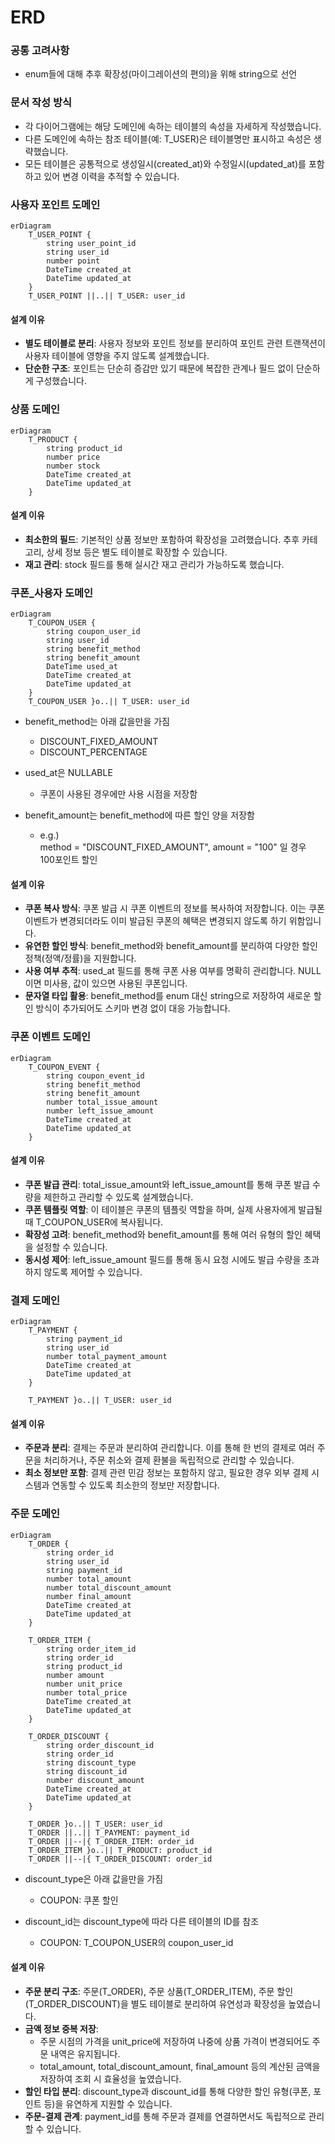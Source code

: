 # ERD
### 공통 고려사항
* enum들에 대해 추후 확장성(마이그레이션의 편의)을 위해 string으로 선언

### 문서 작성 방식
* 각 다이어그램에는 해당 도메인에 속하는 테이블의 속성을 자세하게 작성했습니다.
* 다른 도메인에 속하는 참조 테이블(예: T_USER)은 테이블명만 표시하고 속성은 생략했습니다.
* 모든 테이블은 공통적으로 생성일시(created_at)와 수정일시(updated_at)를 포함하고 있어 변경 이력을 추적할 수 있습니다.

### 사용자 포인트 도메인
```mermaid
erDiagram
    T_USER_POINT {
        string user_point_id
        string user_id
        number point
        DateTime created_at
        DateTime updated_at
    }
    T_USER_POINT ||..|| T_USER: user_id 
```

#### 설계 이유
* **별도 테이블로 분리**: 사용자 정보와 포인트 정보를 분리하여 포인트 관련 트랜잭션이 사용자 테이블에 영향을 주지 않도록 설계했습니다.
* **단순한 구조**: 포인트는 단순히 증감만 있기 때문에 복잡한 관계나 필드 없이 단순하게 구성했습니다.

### 상품 도메인
```mermaid
erDiagram
    T_PRODUCT {
        string product_id
        number price
        number stock 
        DateTime created_at
        DateTime updated_at
    }
```

#### 설계 이유
* **최소한의 필드**: 기본적인 상품 정보만 포함하여 확장성을 고려했습니다. 추후 카테고리, 상세 정보 등은 별도 테이블로 확장할 수 있습니다.
* **재고 관리**: stock 필드를 통해 실시간 재고 관리가 가능하도록 했습니다.

### 쿠폰_사용자 도메인
```mermaid
erDiagram
    T_COUPON_USER {
        string coupon_user_id
        string user_id
        string benefit_method 
        string benefit_amount
        DateTime used_at
        DateTime created_at
        DateTime updated_at
    }
    T_COUPON_USER }o..|| T_USER: user_id 
```
* benefit_method는 아래 값을만을 가짐 
    * DISCOUNT_FIXED_AMOUNT
    * DISCOUNT_PERCENTAGE
* used_at은 NULLABLE 
    * 쿠폰이 사용된 경우에만 사용 시점을 저장함 

* benefit_amount는 benefit_method에 따른 할인 양을 저장함
    * e.g.) <br>
    method = "DISCOUNT_FIXED_AMOUNT", amount = "100" 일 경우<br>
    100포인트 할인

#### 설계 이유
* **쿠폰 복사 방식**: 쿠폰 발급 시 쿠폰 이벤트의 정보를 복사하여 저장합니다. 이는 쿠폰 이벤트가 변경되더라도 이미 발급된 쿠폰의 혜택은 변경되지 않도록 하기 위함입니다.
* **유연한 할인 방식**: benefit_method와 benefit_amount를 분리하여 다양한 할인 정책(정액/정률)을 지원합니다.
* **사용 여부 추적**: used_at 필드를 통해 쿠폰 사용 여부를 명확히 관리합니다. NULL이면 미사용, 값이 있으면 사용된 쿠폰입니다.
* **문자열 타입 활용**: benefit_method를 enum 대신 string으로 저장하여 새로운 할인 방식이 추가되어도 스키마 변경 없이 대응 가능합니다.


### 쿠폰 이벤트 도메인
```mermaid
erDiagram
    T_COUPON_EVENT {
        string coupon_event_id
        string benefit_method 
        string benefit_amount
        number total_issue_amount
        number left_issue_amount
        DateTime created_at
        DateTime updated_at
    }
```

#### 설계 이유
* **쿠폰 발급 관리**: total_issue_amount와 left_issue_amount를 통해 쿠폰 발급 수량을 제한하고 관리할 수 있도록 설계했습니다.
* **쿠폰 템플릿 역할**: 이 테이블은 쿠폰의 템플릿 역할을 하며, 실제 사용자에게 발급될 때 T_COUPON_USER에 복사됩니다.
* **확장성 고려**: benefit_method와 benefit_amount를 통해 여러 유형의 할인 혜택을 설정할 수 있습니다.
* **동시성 제어**: left_issue_amount 필드를 통해 동시 요청 시에도 발급 수량을 초과하지 않도록 제어할 수 있습니다.

###  결제 도메인
```mermaid
erDiagram
    T_PAYMENT {
        string payment_id
        string user_id
        number total_payment_amount 
        DateTime created_at
        DateTime updated_at
    }

    T_PAYMENT }o..|| T_USER: user_id 
```

#### 설계 이유
* **주문과 분리**: 결제는 주문과 분리하여 관리합니다. 이를 통해 한 번의 결제로 여러 주문을 처리하거나, 주문 취소와 결제 환불을 독립적으로 관리할 수 있습니다.
* **최소 정보만 포함**: 결제 관련 민감 정보는 포함하지 않고, 필요한 경우 외부 결제 시스템과 연동할 수 있도록 최소한의 정보만 저장합니다.

### 주문 도메인   
```mermaid
erDiagram
    T_ORDER {
        string order_id
        string user_id
        string payment_id
        number total_amount
        number total_discount_amount
        number final_amount
        DateTime created_at
        DateTime updated_at
    }
    
    T_ORDER_ITEM {
        string order_item_id
        string order_id
        string product_id
        number amount 
        number unit_price
        number total_price
        DateTime created_at
        DateTime updated_at
    }

    T_ORDER_DISCOUNT {
        string order_discount_id
        string order_id
        string discount_type
        string discount_id
        number discount_amount
        DateTime created_at
        DateTime updated_at
    }

    T_ORDER }o..|| T_USER: user_id 
    T_ORDER ||..|| T_PAYMENT: payment_id 
    T_ORDER ||--|{ T_ORDER_ITEM: order_id
    T_ORDER_ITEM }o..|| T_PRODUCT: product_id 
    T_ORDER ||--|{ T_ORDER_DISCOUNT: order_id
```

* discount_type은 아래 값을만을 가짐
    * COUPON: 쿠폰 할인

* discount_id는 discount_type에 따라 다른 테이블의 ID를 참조
    * COUPON: T_COUPON_USER의 coupon_user_id

#### 설계 이유
* **주문 분리 구조**: 주문(T_ORDER), 주문 상품(T_ORDER_ITEM), 주문 할인(T_ORDER_DISCOUNT)을 별도 테이블로 분리하여 유연성과 확장성을 높였습니다.
* **금액 정보 중복 저장**: 
  * 주문 시점의 가격을 unit_price에 저장하여 나중에 상품 가격이 변경되어도 주문 내역은 유지됩니다.
  * total_amount, total_discount_amount, final_amount 등의 계산된 금액을 저장하여 조회 시 효율성을 높였습니다.
* **할인 타입 분리**: discount_type과 discount_id를 통해 다양한 할인 유형(쿠폰, 포인트 등)을 유연하게 지원할 수 있습니다.
* **주문-결제 관계**: payment_id를 통해 주문과 결제를 연결하면서도 독립적으로 관리할 수 있습니다.

